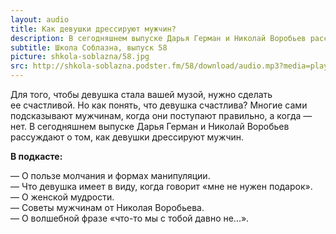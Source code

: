 ```yaml
---
layout: audio
title: Как девушки дрессируют мужчин?
description: В сегодняшнем выпуске Дарья Герман и Николай Воробьев рассуждают на волнующую многих тему.
subtitle: Школа Соблазна, выпуск 58
picture: shkola-soblazna/58.jpg
src: http://shkola-soblazna.podster.fm/58/download/audio.mp3?media=player
---
```


Для того, чтобы девушка стала вашей музой, нужно сделать ее счастливой. Но как понять, что девушка счастлива? Многие сами подсказывают мужчинам, когда они поступают правильно, а когда — нет. В сегодняшнем выпуске Дарья Герман и Николай Воробьев рассуждают о том, как девушки дрессируют мужчин.  

**В подкасте:**

— О пользе молчания и формах манипуляции.  
— Что девушка имеет в виду, когда говорит «мне не нужен подарок».  
— О женской мудрости.  
— Советы мужчинам от Николая Воробьева.  
— О волшебной фразе «что-то мы с тобой давно не...».   
